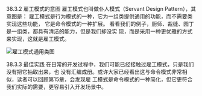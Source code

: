 38.3.2 雇工模式的意图
雇工模式也叫做仆人模式（Servant Design Pattern），其意图是：
雇工模式是行为模式的一种，它为一组类提供通用的功能，而不需要类实现这些功能，
它是命令模式的一种扩展。
看看我们的例子，厨师、裁缝、园丁是一组类，都具有清洁的能力，但是我们却没实
现，而是采用一种更优雅的方式来实现，这就是雇工模式。

![ 雇工模式通用类图](https://pic.downk.cc/item/5f98d2031cd1bbb86b5cd5b1.jpg)

38.3.3 最佳实践
在日常的开发过程中，我们可能已经接触过雇工模式，只是我们没有把它抽取出来，也
没有汇编成册。或许大家已经看出这与命令模式非常相似，读者可以回顾第15章，会发现雇
工模式是命令模式的一种简化，但它更符合我们实际的需要，更容易引入开发场景中。